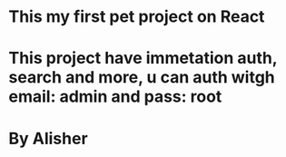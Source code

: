 # This my first pet project on React
# This project have immetation auth, search and more, u can auth witgh email: admin and pass: root
# By Alisher
